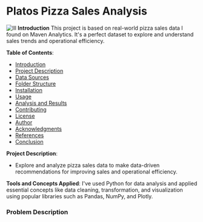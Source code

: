 # Platos Pizza Sales Analysis
![lll](https://github.com/haripriyakoduru/Platos_Pizza/assets/131605099/b6c8201f-349d-4a52-bf77-d96da175754e)
**Introduction**
This project is based on real-world pizza sales data I found on Maven Analytics. It's a perfect dataset to explore and understand sales trends and operational efficiency.

**Table of Contents**:
   - [Introduction](#1-introduction)
   - [Project Description](#2-project-description)
   - [Data Sources](#3-data-sources)
   - [Folder Structure](#4-folder-structure)
   - [Installation](#5-installation)
   - [Usage](#6-usage)
   - [Analysis and Results](#7-analysis-and-results)
   - [Contributing](#8-contributing)
   - [License](#9-license)
   - [Author](#10-author)
   - [Acknowledgments](#11-acknowledgments)
   - [References](#12-references)
   - [Conclusion](#13-conclusion)

**Project Description**:
   - Explore and analyze pizza sales data to make data-driven recommendations for improving sales and operational efficiency.

**Tools and Concepts Applied**:
I've used Python for data analysis and applied essential concepts like data cleaning, transformation, and visualization using popular libraries such as Pandas, NumPy, and Plotly.
### Problem Description


